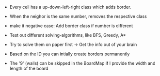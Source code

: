 - Every cell has a up-down-left-right class which adds border.
- When the neighor is the same number, removes the respective class
- make it negative case: Add border class if number is different

- Test out different solving-algorithms, like BFS, Greedy, A*
- Try to solve them on paper first -> Get the info out of your brain

- Based on the ID you can intially create borders permanently
- The '9' (walls) can be skipped in the BoardMap if I provide the width and length of the board